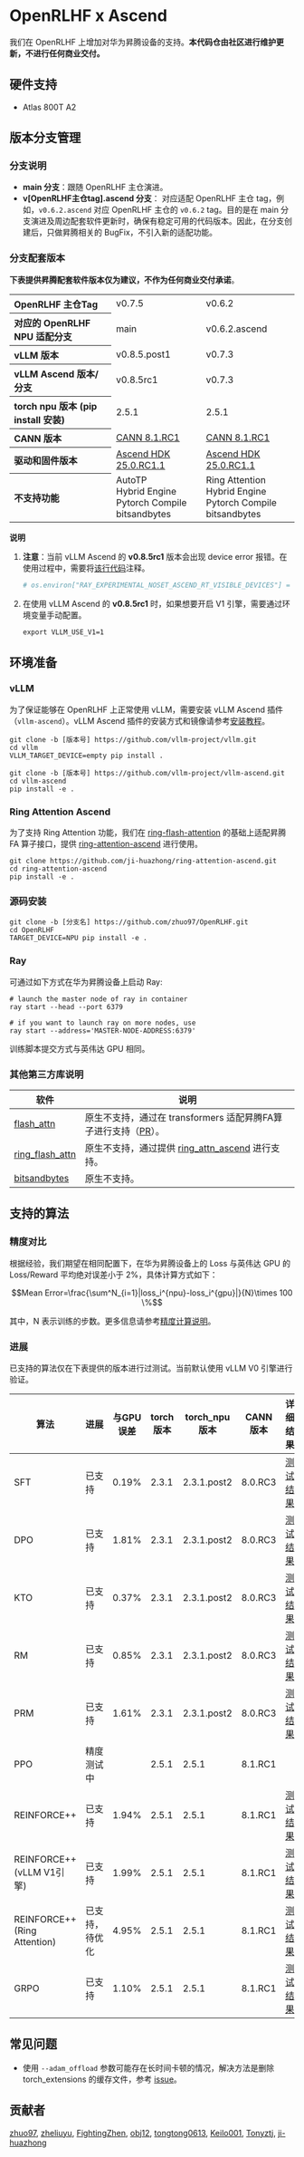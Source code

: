 # OpenRLHF x Ascend

我们在 OpenRLHF 上增加对华为昇腾设备的支持。**本代码仓由社区进行维护更新，不进行任何商业交付。**

## 硬件支持

* Atlas 800T A2

## 版本分支管理

### 分支说明

* **main 分支**：跟随 OpenRLHF 主仓演进。
* **v[OpenRLHF主仓tag].ascend 分支**： 对应适配 OpenRLHF 主仓 tag，例如，`v0.6.2.ascend` 对应 OpenRLHF 主仓的 `v0.6.2` tag。目的是在 main 分支演进及周边配套软件更新时，确保有稳定可用的代码版本。因此，在分支创建后，只做昇腾相关的 BugFix，不引入新的适配功能。

### 分支配套版本

**下表提供昇腾配套软件版本仅为建议，不作为任何商业交付承诺**。

<table>
  <tr>
    <th align="left">OpenRLHF 主仓Tag</th>
    <td>v0.7.5</td>
    <td>v0.6.2</td>
  </tr>
  <tr>
    <th align="left">对应的 OpenRLHF NPU 适配分支</th>
    <td>main</td>
    <td>v0.6.2.ascend</td>
  </tr>
  <tr>
    <th align="left">vLLM 版本</th>
    <td>v0.8.5.post1</td>
    <td>v0.7.3</td>
  </tr>
  <tr>
    <th align="left">vLLM Ascend 版本/分支</th>
    <td>v0.8.5rc1</td>
    <td>v0.7.3</td>
  </tr>
  <tr>
    <th align="left">torch npu 版本 (pip install 安装)</th>
    <td>2.5.1</td>
    <td>2.5.1</td>
  </tr>
  <tr>
    <th align="left">CANN 版本</th>
    <td><a href="https://www.hiascend.com/developer/download/community/result?module=cann&cann=8.1.RC1.beta1">CANN 8.1.RC1</a></td>
    <td><a href="https://www.hiascend.com/developer/download/community/result?module=cann&cann=8.1.RC1.beta1">CANN 8.1.RC1</a></td>
  </tr>
  <tr>
    <th align="left">驱动和固件版本</th>
    <td><a href="https://www.hiascend.com/hardware/firmware-drivers/commercial?product=4&model=26">Ascend HDK 25.0.RC1.1</a></td>
    <td><a href="https://www.hiascend.com/hardware/firmware-drivers/commercial?product=4&model=26">Ascend HDK 25.0.RC1.1</a></td>
  </tr>
  <tr>
    <th align="left">不支持功能</th>
    <td>AutoTP</br>Hybrid Engine</br>Pytorch Compile</br>bitsandbytes</td>
    <td>Ring Attention</br>Hybrid Engine</br>Pytorch Compile</br>bitsandbytes</td>
  </tr>
</table>


**说明**

1. **注意**：当前 vLLM Ascend 的 **v0.8.5rc1** 版本会出现 device error 报错。在使用过程中，需要将[该行代码](https://github.com/vllm-project/vllm-ascend/blob/v0.8.5rc1/vllm_ascend/platform.py#L48)注释。

   ```python
   # os.environ["RAY_EXPERIMENTAL_NOSET_ASCEND_RT_VISIBLE_DEVICES"] = "1"
   ```

2. 在使用 vLLM Ascend 的 **v0.8.5rc1** 时，如果想要开启 V1 引擎，需要通过环境变量手动配置。

   ```shell
   export VLLM_USE_V1=1
   ```

## 环境准备

### vLLM

为了保证能够在 OpenRLHF 上正常使用 vLLM，需要安装 vLLM Ascend 插件（`vllm-ascend`）。vLLM Ascend 插件的安装方式和镜像请参考[安装教程](https://vllm-ascend.readthedocs.io/en/latest/installation.html)。

```shell
git clone -b [版本号] https://github.com/vllm-project/vllm.git
cd vllm
VLLM_TARGET_DEVICE=empty pip install .

git clone -b [版本号] https://github.com/vllm-project/vllm-ascend.git
cd vllm-ascend
pip install -e .
```

### Ring Attention Ascend

为了支持 Ring Attention 功能，我们在 [ring-flash-attention](https://github.com/zhuzilin/ring-flash-attention) 的基础上适配昇腾 FA 算子接口，提供 [ring-attention-ascend](https://github.com/ji-huazhong/ring-attention-ascend) 进行使用。

```shell
git clone https://github.com/ji-huazhong/ring-attention-ascend.git
cd ring-attention-ascend
pip install -e .
```

### 源码安装

```shell
git clone -b [分支名] https://github.com/zhuo97/OpenRLHF.git
cd OpenRLHF
TARGET_DEVICE=NPU pip install -e .
```

### Ray

可通过如下方式在华为昇腾设备上启动 Ray:
```shell
# launch the master node of ray in container
ray start --head --port 6379

# if you want to launch ray on more nodes, use
ray start --address='MASTER-NODE-ADDRESS:6379'
```

训练脚本提交方式与英伟达 GPU 相同。

### 其他第三方库说明

| 软件                                                         | 说明                                                         |
| ------------------------------------------------------------ | ------------------------------------------------------------ |
| [flash_attn](https://github.com/Dao-AILab/flash-attention)   | 原生不支持，通过在 transformers 适配昇腾FA算子进行支持（[PR](https://github.com/huggingface/transformers/pull/36696)）。 |
| [ring_flash_attn](https://github.com/zhuzilin/ring-flash-attention) | 原生不支持，通过提供 [ring_attn_ascend](https://github.com/ji-huazhong/ring-attention-ascend) 进行支持。 |
| [bitsandbytes](https://github.com/bitsandbytes-foundation/bitsandbytes) | 原生不支持。                                                 |

## 支持的算法

### 精度对比

根据经验，我们期望在相同配置下，在华为昇腾设备上的 Loss 与英伟达 GPU 的 Loss/Reward 平均绝对误差小于 2%，具体计算方式如下：

```math
Mean Error=\frac{\sum^N_{i=1}|loss_i^{npu}-loss_i^{gpu}|}{N}\times 100 \%
```

其中，N 表示训练的步数。更多信息请参考[精度计算说明](https://www.hiascend.com/document/detail/zh/Pytorch/600/ptmoddevg/trainingmigrguide/LMaccuracy_0001.html)。

### 进展

已支持的算法仅在下表提供的版本进行过测试。当前默认使用 vLLM V0 引擎进行验证。

| 算法                             | 进展           | 与GPU误差 | torch 版本 | torch_npu 版本 | CANN 版本 | 详细结果                                                     |
| -------------------------------- | -------------- | --------- | ---------- | -------------- | --------- | ------------------------------------------------------------ |
| SFT                              | 已支持         | 0.19%     | 2.3.1      | 2.3.1.post2    | 8.0.RC3   | [测试结果](https://github.com/OpenRLHF/OpenRLHF/pull/605#issuecomment-2567488539) |
| DPO                              | 已支持         | 1.81%     | 2.3.1      | 2.3.1.post2    | 8.0.RC3   | [测试结果](https://github.com/OpenRLHF/OpenRLHF/pull/605#issuecomment-2735122006) |
| KTO                              | 已支持         | 0.37%     | 2.3.1      | 2.3.1.post2    | 8.0.RC3   | [测试结果](https://github.com/OpenRLHF/OpenRLHF/pull/605#issuecomment-2642104300) |
| RM                               | 已支持         | 0.85%     | 2.3.1      | 2.3.1.post2    | 8.0.RC3   | [测试结果](https://github.com/OpenRLHF/OpenRLHF/pull/605#issuecomment-2642104300) |
| PRM                              | 已支持         | 1.61%     | 2.3.1      | 2.3.1.post2    | 8.0.RC3   | [测试结果](https://github.com/OpenRLHF/OpenRLHF/pull/605#issuecomment-2642104300) |
| PPO                              | 精度测试中     |           | 2.5.1      | 2.5.1          | 8.1.RC1   |                                                              |
| REINFORCE++                      | 已支持         | 1.94%     | 2.5.1      | 2.5.1          | 8.1.RC1   | [测试结果](https://github.com/OpenRLHF/OpenRLHF/pull/605#issuecomment-2735138695) |
| REINFORCE++<br/>(vLLM V1引擎)    | 已支持         | 1.99%     | 2.5.1      | 2.5.1          | 8.1.RC1   | [测试结果](https://github.com/OpenRLHF/OpenRLHF/pull/605#issuecomment-2903104059) |
| REINFORCE++<br/>(Ring Attention) | 已支持，待优化 | 4.95%     | 2.5.1      | 2.5.1          | 8.1.RC1   | [测试结果](https://github.com/OpenRLHF/OpenRLHF/pull/605#issuecomment-2903104059) |
| GRPO                             | 已支持         | 1.10%     | 2.5.1      | 2.5.1          | 8.1.RC1   | [测试结果](https://github.com/OpenRLHF/OpenRLHF/pull/605#issuecomment-2903104059) |

## 常见问题

* 使用 `--adam_offload` 参数可能存在长时间卡顿的情况，解决方法是删除 torch_extensions 的缓存文件，参考 [issue](https://github.com/deepspeedai/DeepSpeed/issues/2816#issuecomment-1450095538)。  

## 贡献者

[zhuo97](https://github.com/zhuo97), [zheliuyu](https://github.com/zheliuyu), [FightingZhen](https://github.com/FightingZhen), [obj12](https://github.com/obj12), [tongtong0613](https://github.com/tongtong0613), [Keilo001](https://github.com/Keilo001), [Tonyztj](https://github.com/Tonyztj), [ji-huazhong](https://github.com/ji-huazhong)
